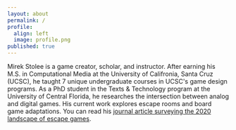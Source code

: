 ```yaml
---
layout: about
permalink: /
profile:
  align: left
  image: profile.png
published: true
---
```


Mirek Stolee is a game creator, scholar, and instructor. After earning his M.S. in Computational Media at the University of Califronia, Santa Cruz (UCSC), he taught 7 unique undergraduate courses in UCSC's game design programs. As a PhD student in the Texts & Technology program at the University of Central Florida, he researches the intersection between analog and digital games. His current work explores escape rooms and board game adaptations. You can read his [journal article surveying the 2020 landscape of escape games](https://press.etc.cmu.edu/index.php/product/well-played-vol-10-no-1/).